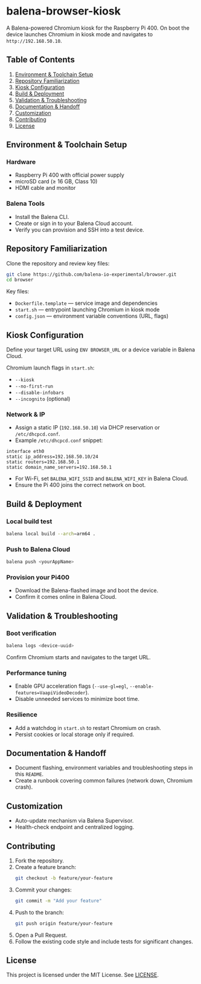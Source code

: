 # balena-browser-kiosk

A Balena-powered Chromium kiosk for the Raspberry Pi 400. On boot the device launches Chromium in kiosk mode and navigates to `http://192.168.50.10`.

## Table of Contents
1. [Environment & Toolchain Setup](#environment--toolchain-setup)
2. [Repository Familiarization](#repository-familiarization)
3. [Kiosk Configuration](#kiosk-configuration)
4. [Build & Deployment](#build--deployment)
5. [Validation & Troubleshooting](#validation--troubleshooting)
6. [Documentation & Handoff](#documentation--handoff)
7. [Customization](#customization)
8. [Contributing](#contributing)
9. [License](#license)

## Environment & Toolchain Setup

### Hardware
- Raspberry Pi 400 with official power supply
- microSD card (≥ 16 GB, Class 10)
- HDMI cable and monitor

### Balena Tools
- Install the Balena CLI.
- Create or sign in to your Balena Cloud account.
- Verify you can provision and SSH into a test device.

## Repository Familiarization

Clone the repository and review key files:

```bash
git clone https://github.com/balena-io-experimental/browser.git
cd browser
```

Key files:
- `Dockerfile.template` — service image and dependencies
- `start.sh` — entrypoint launching Chromium in kiosk mode
- `config.json` — environment variable conventions (URL, flags)

## Kiosk Configuration

Define your target URL using `ENV BROWSER_URL` or a device variable in Balena Cloud.

Chromium launch flags in `start.sh`:
- `--kiosk`
- `--no-first-run`
- `--disable-infobars`
- `--incognito` (optional)

### Network & IP
- Assign a static IP (`192.168.50.10`) via DHCP reservation or `/etc/dhcpcd.conf`.
- Example `/etc/dhcpcd.conf` snippet:
```
interface eth0
static ip_address=192.168.50.10/24
static routers=192.168.50.1
static domain_name_servers=192.168.50.1
```
- For Wi-Fi, set `BALENA_WIFI_SSID` and `BALENA_WIFI_KEY` in Balena Cloud.
- Ensure the Pi 400 joins the correct network on boot.

## Build & Deployment

### Local build test

```bash
balena local build --arch=arm64 .
```

### Push to Balena Cloud

```bash
balena push <yourAppName>
```

### Provision your Pi400
- Download the Balena-flashed image and boot the device.
- Confirm it comes online in Balena Cloud.

## Validation & Troubleshooting

### Boot verification

```bash
balena logs <device-uuid>
```

Confirm Chromium starts and navigates to the target URL.

### Performance tuning
- Enable GPU acceleration flags (`--use-gl=egl`, `--enable-features=VaapiVideoDecoder`).
- Disable unneeded services to minimize boot time.

### Resilience
- Add a watchdog in `start.sh` to restart Chromium on crash.
- Persist cookies or local storage only if required.

## Documentation & Handoff
- Document flashing, environment variables and troubleshooting steps in this `README`.
- Create a runbook covering common failures (network down, Chromium crash).

## Customization
- Auto-update mechanism via Balena Supervisor.
- Health-check endpoint and centralized logging.

## Contributing
1. Fork the repository.
2. Create a feature branch:
   ```bash
   git checkout -b feature/your-feature
   ```
3. Commit your changes:
   ```bash
   git commit -m "Add your feature"
   ```
4. Push to the branch:
   ```bash
   git push origin feature/your-feature
   ```
5. Open a Pull Request.
6. Follow the existing code style and include tests for significant changes.

## License

This project is licensed under the MIT License. See [LICENSE](LICENSE).
